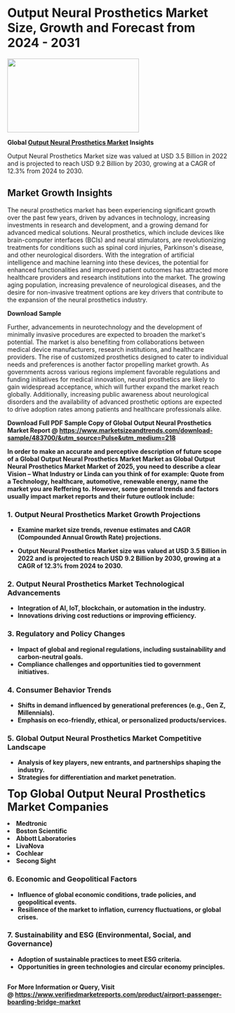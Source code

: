 <H1>Output Neural Prosthetics Market Size, Growth and Forecast from 2024 - 2031</H1><img class="aligncenter size-medium wp-image-584254" src="https://thirdeyenews.in/wp-content/uploads/2024/09/Global-Market-Research-300x168.jpeg" alt="" width="300" height="168" /><p><strong>Global&nbsp;<a href="https://www.marketsizeandtrends.com/download-sample/483700/&amp;utm_source=Pulse&amp;utm_medium=218">Output Neural Prosthetics Market</a> Insights</strong></p><p>Output Neural Prosthetics Market size was valued at USD 3.5 Billion in 2022 and is projected to reach USD 9.2 Billion by 2030, growing at a CAGR of 12.3% from 2024 to 2030.</p><p><h2>Market Growth Insights</h2> <p>The neural prosthetics market has been experiencing significant growth over the past few years, driven by advances in technology, increasing investments in research and development, and a growing demand for advanced medical solutions. Neural prosthetics, which include devices like brain-computer interfaces (BCIs) and neural stimulators, are revolutionizing treatments for conditions such as spinal cord injuries, Parkinson's disease, and other neurological disorders. With the integration of artificial intelligence and machine learning into these devices, the potential for enhanced functionalities and improved patient outcomes has attracted more healthcare providers and research institutions into the market. The growing aging population, increasing prevalence of neurological diseases, and the desire for non-invasive treatment options are key drivers that contribute to the expansion of the neural prosthetics industry.</p> <p><strong>Download Sample</strong></p> <p>Further, advancements in neurotechnology and the development of minimally invasive procedures are expected to broaden the market's potential. The market is also benefiting from collaborations between medical device manufacturers, research institutions, and healthcare providers. The rise of customized prosthetics designed to cater to individual needs and preferences is another factor propelling market growth. As governments across various regions implement favorable regulations and funding initiatives for medical innovation, neural prosthetics are likely to gain widespread acceptance, which will further expand the market reach globally. Additionally, increasing public awareness about neurological disorders and the availability of advanced prosthetic options are expected to drive adoption rates among patients and healthcare professionals alike.</p> <p><strong></p><p><span class=""><strong>Download Full PDF Sample Copy of Global Output Neural Prosthetics Market Report</strong> @ <a href="https://www.marketsizeandtrends.com/download-sample/483700/&amp;utm_source=Pulse&amp;utm_medium=218" target="_blank">https://www.marketsizeandtrends.com/download-sample/483700/&amp;utm_source=Pulse&amp;utm_medium=218</a></span></p><p>In order to make an accurate and perceptive description of future scope of a Global&nbsp;Output Neural Prosthetics Market Market as Global&nbsp;Output Neural Prosthetics Market Market of 2025, you need to describe a clear Vision &ndash; What Industry or Linda can you think of for example: Quote from a Technology, healthcare, automotive, renewable energy, name the market you are Reffering to. However, some general trends and factors usually impact market reports and their future outlook include:</p><h3>1.&nbsp;<strong>Output Neural Prosthetics Market Growth Projections</strong></h3><ul><li>Examine market size trends, revenue estimates and CAGR (Compounded Annual Growth Rate) projections.</li><li><p>Output Neural Prosthetics Market size was valued at USD 3.5 Billion in 2022 and is projected to reach USD 9.2 Billion by 2030, growing at a CAGR of 12.3% from 2024 to 2030.</p></li></ul><h3>2.&nbsp;<strong>Output Neural Prosthetics Market Technological Advancements</strong></h3><ul><li>Integration of AI, IoT, blockchain, or automation in the industry.</li><li>Innovations driving cost reductions or improving efficiency.</li></ul><h3>3.&nbsp;<strong>Regulatory and Policy Changes</strong></h3><ul><li>Impact of global and regional regulations, including sustainability and carbon-neutral goals.</li><li>Compliance challenges and opportunities tied to government initiatives.</li></ul><h3>4.&nbsp;<strong>Consumer Behavior Trends</strong></h3><ul><li>Shifts in demand influenced by generational preferences (e.g., Gen Z, Millennials).</li><li>Emphasis on eco-friendly, ethical, or personalized products/services.</li></ul><h3>5.&nbsp;<strong>Global Output Neural Prosthetics Market Competitive Landscape</strong></h3><ul><li>Analysis of key players, new entrants, and partnerships shaping the industry.</li><li>Strategies for differentiation and market penetration.</li></ul><p data-pm-slice="1 1 []"><span style="color: inherit; font-family: inherit; font-size: 25px;">Top Global Output Neural Prosthetics Market Companies</span></p><div class="" data-test-id=""><p><li>Medtronic</li><li> Boston Scientific</li><li> Abbott Laboratories</li><li> LivaNova</li><li> Cochlear</li><li> Secong Sight</li></p></div><h3>6.&nbsp;<strong>Economic and Geopolitical Factors</strong></h3><ul><li>Influence of global economic conditions, trade policies, and geopolitical events.</li><li>Resilience of the market to inflation, currency fluctuations, or global crises.</li></ul><h3>7.&nbsp;<strong>Sustainability and ESG (Environmental, Social, and Governance)</strong></h3><ul><li>Adoption of sustainable practices to meet ESG criteria.</li><li>Opportunities in green technologies and circular economy principles.</li></ul><h2><strong style="font-size: 14px;">For More Information or Query, Visit @&nbsp;</strong><a style="background-color: #ffffff; font-size: 14px;" href="https://www.marketsizeandtrends.com/report/output-neural-prosthetics-market/" target="_blank">https://www.verifiedmarketreports.com/product/airport-passenger-boarding-bridge-market</a></h2>

